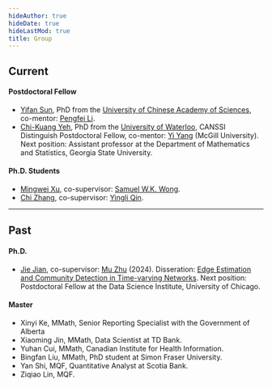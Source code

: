 ```yaml
---
hideAuthor: true
hideDate: true
hideLastMod: true
title: Group
---
```


## Current

#### Postdoctoral Fellow

+ [Yifan Sun](https://uwaterloo.ca/statistics-and-actuarial-science/contacts/yifan-sun), PhD from the [University of Chinese Academy of Sciences](https://math.ucas.ac.cn/), co-mentor: [Pengfei Li](https://uwaterloo.ca/statistics-and-actuarial-science/profiles/pengfei-li).
+ [Chi-Kuang Yeh](https://uwaterloo.ca/statistics-and-actuarial-science/contacts/chi-kuang-yeh), PhD from the [University of Waterloo](https://uwaterloo.ca/), CANSSI Distinguish Postdoctoral Fellow, co-mentor: [Yi Yang](https://www.math.mcgill.ca/yyang/) (McGill University). Next position: Assistant professor at the Department of Mathematics and Statistics, Georgia State University.


#### Ph.D. Students
+ [Mingwei Xu](https://uwaterloo.ca/statistics-and-actuarial-science/about/people/m274xu), co-supervisor: [Samuel W.K. Wong](https://uwaterloo.ca/statistics-and-actuarial-science/about/people/s246wong).
+ [Chi Zhang](https://uwaterloo.ca/statistics-and-actuarial-science/about/people/c378zhan), co-supervisor: [Yingli Qin](https://uwaterloo.ca/statistics-and-actuarial-science/people-profiles/yingli-qin).

---

## Past

#### Ph.D.
+ [Jie Jian](https://datascience.uchicago.edu/people/jie-jian/), co-supervisor: [Mu Zhu](https://uwaterloo.ca/statistics-and-actuarial-science/people-profiles/mu-zhu) (2024). Disseration: [Edge Estimation and Community Detection in Time-varying Networks](https://uwspace.uwaterloo.ca/handle/10012/20517). Next position: Postdoctoral Fellow at the Data Science Institute, University of Chicago.

#### Master
+ Xinyi Ke, MMath, Senior Reporting Specialist with the Government of Alberta 
+ Xiaoming Jin, MMath, Data Scientist at TD Bank.
+ Yuhan Cui, MMath, Canadian Institute for Health Information.
+ Bingfan Liu, MMath, PhD student at Simon Fraser University.
+ Yan Shi, MQF, Quantitative Analyst at Scotia Bank.
+ Ziqiao Lin, MQF.






